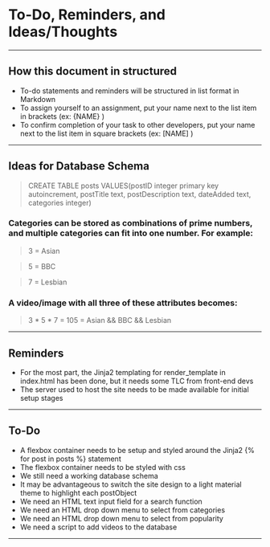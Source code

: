 # To-Do, Reminders, and Ideas/Thoughts

---

## How this document in structured

* To-do statements and reminders will be structured in list format in Markdown
* To assign yourself to an assignment, put your name next to the list item in brackets (ex: {NAME} )
* To confirm completion of your task to other developers, put your name next to the list item in square brackets (ex: [NAME] )

---

## Ideas for Database Schema

> CREATE TABLE posts VALUES(postID integer primary key autoincrement, postTitle text, postDescription text, dateAdded text, categories integer)

### Categories can be stored as combinations of prime numbers, and multiple categories can fit into one number. For example:

> 3 = Asian

> 5 = BBC

> 7 = Lesbian

### A video/image with all three of these attributes becomes:

> 3 * 5 * 7 = 105 = Asian && BBC && Lesbian


---

## Reminders

* For the most part, the Jinja2 templating for render_template in index.html has been done, but it needs some TLC from front-end devs
* The server used to host the site needs to be made available for initial setup stages

---

## To-Do

* A flexbox container needs to be setup and styled around the Jinja2 {% for post in posts %} statement
* The flexbox container needs to be styled with css
* We still need a working database schema
* It may be advantageous to switch the site design to a light material theme to highlight each postObject
* We need an HTML text input field for a search function
* We need an HTML drop down menu to select from categories
* We need an HTML drop down menu to select from popularity
* We need a script to add videos to the database

---
